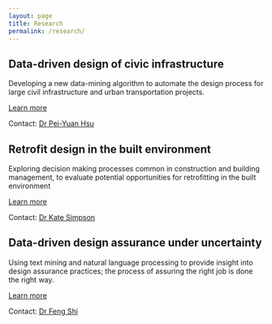 ```yaml
---
layout: page
title: Research
permalink: /research/
---
```


## Data-driven design of civic infrastructure
Developing a new data-mining algorithm to automate the design process for large civil infrastructure and urban transportation projects.

[Learn more](https://www.turing.ac.uk/research/research-projects/data-driven-design-civic-infrastructure)

Contact: [Dr Pei-Yuan Hsu](mailto:p.hsu15@imperial.ac.uk)


## Retrofit design in the built environment
Exploring decision making processes common in construction and building management, to evaluate potential opportunities for retrofitting in the built environment

[Learn more](https://www.turing.ac.uk/research/research-projects/retrofit-design-built-environment)

Contact: [Dr Kate Simpson](mailto:kate.simpson@imperial.ac.uk)



## Data-driven design assurance under uncertainty
Using text mining and natural language processing to provide insight into design assurance practices; the process of assuring the right job is done the right way.

[Learn more](https://www.turing.ac.uk/research/research-projects/data-driven-design-assurance)

Contact: [Dr Feng Shi](mailto:f.shi14@imperial.ac.uk)
